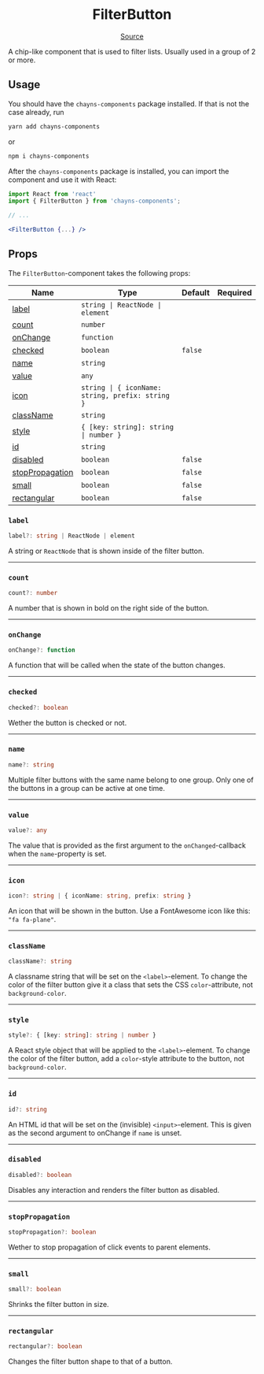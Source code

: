 <h1 align="center">FilterButton</h1>

<p align="center">
    <a href="/src/react-chayns-filterbutton/component/FilterButton.jsx">Source</a>
</p>

A chip-like component that is used to filter lists. Usually used in a group of 2
or more.

## Usage

You should have the `chayns-components` package installed. If that is not the
case already, run

```bash
yarn add chayns-components
```

or

```bash
npm i chayns-components
```

After the `chayns-components` package is installed, you can import the component
and use it with React:

```jsx
import React from 'react'
import { FilterButton } from 'chayns-components';

// ...

<FilterButton {...} />
```

## Props

The `FilterButton`-component takes the following props:

| Name                                | Type                                             | Default | Required |
| ----------------------------------- | ------------------------------------------------ | ------- | :------: |
| [label](#label)                     | `string \| ReactNode \| element`                 |         |          |
| [count](#count)                     | `number`                                         |         |          |
| [onChange](#onchange)               | `function`                                       |         |          |
| [checked](#checked)                 | `boolean`                                        | `false` |          |
| [name](#name)                       | `string`                                         |         |          |
| [value](#value)                     | `any`                                            |         |          |
| [icon](#icon)                       | `string \| { iconName: string, prefix: string }` |         |          |
| [className](#classname)             | `string`                                         |         |          |
| [style](#style)                     | `{ [key: string]: string \| number }`            |         |          |
| [id](#id)                           | `string`                                         |         |          |
| [disabled](#disabled)               | `boolean`                                        | `false` |          |
| [stopPropagation](#stoppropagation) | `boolean`                                        | `false` |          |
| [small](#small)                     | `boolean`                                        | `false` |          |
| [rectangular](#rectangular)         | `boolean`                                        | `false` |          |

### `label`

```ts
label?: string | ReactNode | element
```

A string or `ReactNode` that is shown inside of the filter button.

---

### `count`

```ts
count?: number
```

A number that is shown in bold on the right side of the button.

---

### `onChange`

```ts
onChange?: function
```

A function that will be called when the state of the button changes.

---

### `checked`

```ts
checked?: boolean
```

Wether the button is checked or not.

---

### `name`

```ts
name?: string
```

Multiple filter buttons with the same name belong to one group. Only one of the
buttons in a group can be active at one time.

---

### `value`

```ts
value?: any
```

The value that is provided as the first argument to the `onChanged`-callback
when the `name`-property is set.

---

### `icon`

```ts
icon?: string | { iconName: string, prefix: string }
```

An icon that will be shown in the button. Use a FontAwesome icon like this:
`"fa fa-plane"`.

---

### `className`

```ts
className?: string
```

A classname string that will be set on the `<label>`-element. To change the
color of the filter button give it a class that sets the CSS `color`-attribute,
not `background-color`.

---

### `style`

```ts
style?: { [key: string]: string | number }
```

A React style object that will be applied to the `<label>`-element. To change
the color of the filter button, add a `color`-style attribute to the button, not
`background-color`.

---

### `id`

```ts
id?: string
```

An HTML id that will be set on the (invisible) `<input>`-element. This is given
as the second argument to onChange if `name` is unset.

---

### `disabled`

```ts
disabled?: boolean
```

Disables any interaction and renders the filter button as disabled.

---

### `stopPropagation`

```ts
stopPropagation?: boolean
```

Wether to stop propagation of click events to parent elements.

---

### `small`

```ts
small?: boolean
```

Shrinks the filter button in size.

---

### `rectangular`

```ts
rectangular?: boolean
```

Changes the filter button shape to that of a button.
